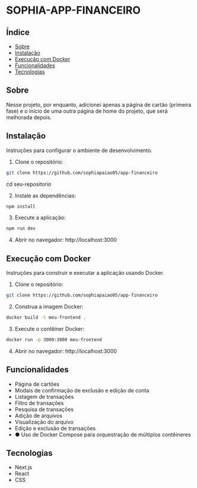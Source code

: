 # SOPHIA-APP-FINANCEIRO

## Índice

- [Sobre](#sobre)
- [Instalação](#instalação)
- [Execução com Docker](#execução-com-docker)
- [Funcionalidades](#funcionalidades)
- [Tecnologias](#tecnologias)

## Sobre

Nesse projeto, por enquanto, adicionei apenas a página de cartão (primeira fase) e o início de uma outra página de home do projeto, que será melhorada depois.

## Instalação

Instruções para configurar o ambiente de desenvolvimento.

1. Clone o repositório:

```bash
git clone https://github.com/sophiapaiao05/app-financeiro
```
cd seu-repositorio

2. Instale as dependências:

```bash
npm install
```

3. Execute a aplicação:

```bash
npm run dev
```

4. Abrir no navegador: http://localhost:3000

## Execução com Docker

Instruções para construir e executar a aplicação usando Docker.

1. Clone o repositório:

```bash
git clone https://github.com/sophiapaiao05/app-financeiro
```

2. Construa a imagem Docker:

```bash
docker build -t meu-frontend .
```

3. Execute o contêiner Docker:

```bash
docker run -p 3000:3000 meu-frontend
```
4. Abrir no navegador: http://localhost:3000

## Funcionalidades

- Página de cartões
- Modais de confirmação de exclusão e edição de conta
- Listagem de transações
- Filtro de transações
- Pesquisa de transações
- Adição de arquivos
- Visualização do arquivo
- Edição e exclusão de transações
- ● Uso de Docker Compose para orquestração de
múltiplos contêineres

## Tecnologias
- Next.js
- React
- CSS
